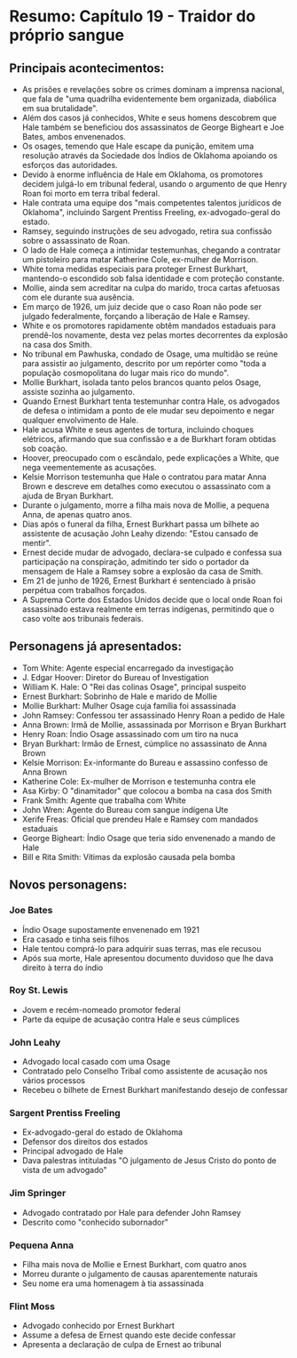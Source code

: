 # Resumo: Capítulo 19 - Traidor do próprio sangue

## Principais acontecimentos:
- As prisões e revelações sobre os crimes dominam a imprensa nacional, que fala de "uma quadrilha evidentemente bem organizada, diabólica em sua brutalidade".
- Além dos casos já conhecidos, White e seus homens descobrem que Hale também se beneficiou dos assassinatos de George Bigheart e Joe Bates, ambos envenenados.
- Os osages, temendo que Hale escape da punição, emitem uma resolução através da Sociedade dos Índios de Oklahoma apoiando os esforços das autoridades.
- Devido à enorme influência de Hale em Oklahoma, os promotores decidem julgá-lo em tribunal federal, usando o argumento de que Henry Roan foi morto em terra tribal federal.
- Hale contrata uma equipe dos "mais competentes talentos jurídicos de Oklahoma", incluindo Sargent Prentiss Freeling, ex-advogado-geral do estado.
- Ramsey, seguindo instruções de seu advogado, retira sua confissão sobre o assassinato de Roan.
- O lado de Hale começa a intimidar testemunhas, chegando a contratar um pistoleiro para matar Katherine Cole, ex-mulher de Morrison.
- White toma medidas especiais para proteger Ernest Burkhart, mantendo-o escondido sob falsa identidade e com proteção constante.
- Mollie, ainda sem acreditar na culpa do marido, troca cartas afetuosas com ele durante sua ausência.
- Em março de 1926, um juiz decide que o caso Roan não pode ser julgado federalmente, forçando a liberação de Hale e Ramsey.
- White e os promotores rapidamente obtêm mandados estaduais para prendê-los novamente, desta vez pelas mortes decorrentes da explosão na casa dos Smith.
- No tribunal em Pawhuska, condado de Osage, uma multidão se reúne para assistir ao julgamento, descrito por um repórter como "toda a população cosmopolitana do lugar mais rico do mundo".
- Mollie Burkhart, isolada tanto pelos brancos quanto pelos Osage, assiste sozinha ao julgamento.
- Quando Ernest Burkhart tenta testemunhar contra Hale, os advogados de defesa o intimidam a ponto de ele mudar seu depoimento e negar qualquer envolvimento de Hale.
- Hale acusa White e seus agentes de tortura, incluindo choques elétricos, afirmando que sua confissão e a de Burkhart foram obtidas sob coação.
- Hoover, preocupado com o escândalo, pede explicações a White, que nega veementemente as acusações.
- Kelsie Morrison testemunha que Hale o contratou para matar Anna Brown e descreve em detalhes como executou o assassinato com a ajuda de Bryan Burkhart.
- Durante o julgamento, morre a filha mais nova de Mollie, a pequena Anna, de apenas quatro anos.
- Dias após o funeral da filha, Ernest Burkhart passa um bilhete ao assistente de acusação John Leahy dizendo: "Estou cansado de mentir".
- Ernest decide mudar de advogado, declara-se culpado e confessa sua participação na conspiração, admitindo ter sido o portador da mensagem de Hale a Ramsey sobre a explosão da casa de Smith.
- Em 21 de junho de 1926, Ernest Burkhart é sentenciado à prisão perpétua com trabalhos forçados.
- A Suprema Corte dos Estados Unidos decide que o local onde Roan foi assassinado estava realmente em terras indígenas, permitindo que o caso volte aos tribunais federais.

## Personagens já apresentados:
- Tom White: Agente especial encarregado da investigação
- J. Edgar Hoover: Diretor do Bureau of Investigation
- William K. Hale: O "Rei das colinas Osage", principal suspeito
- Ernest Burkhart: Sobrinho de Hale e marido de Mollie
- Mollie Burkhart: Mulher Osage cuja família foi assassinada
- John Ramsey: Confessou ter assassinado Henry Roan a pedido de Hale
- Anna Brown: Irmã de Mollie, assassinada por Morrison e Bryan Burkhart
- Henry Roan: Índio Osage assassinado com um tiro na nuca
- Bryan Burkhart: Irmão de Ernest, cúmplice no assassinato de Anna Brown
- Kelsie Morrison: Ex-informante do Bureau e assassino confesso de Anna Brown
- Katherine Cole: Ex-mulher de Morrison e testemunha contra ele
- Asa Kirby: O "dinamitador" que colocou a bomba na casa dos Smith
- Frank Smith: Agente que trabalha com White
- John Wren: Agente do Bureau com sangue indígena Ute
- Xerife Freas: Oficial que prendeu Hale e Ramsey com mandados estaduais
- George Bigheart: Índio Osage que teria sido envenenado a mando de Hale
- Bill e Rita Smith: Vítimas da explosão causada pela bomba

## Novos personagens:

### Joe Bates
- Índio Osage supostamente envenenado em 1921
- Era casado e tinha seis filhos
- Hale tentou comprá-lo para adquirir suas terras, mas ele recusou
- Após sua morte, Hale apresentou documento duvidoso que lhe dava direito à terra do índio

### Roy St. Lewis
- Jovem e recém-nomeado promotor federal
- Parte da equipe de acusação contra Hale e seus cúmplices

### John Leahy
- Advogado local casado com uma Osage
- Contratado pelo Conselho Tribal como assistente de acusação nos vários processos
- Recebeu o bilhete de Ernest Burkhart manifestando desejo de confessar

### Sargent Prentiss Freeling
- Ex-advogado-geral do estado de Oklahoma
- Defensor dos direitos dos estados
- Principal advogado de Hale
- Dava palestras intituladas "O julgamento de Jesus Cristo do ponto de vista de um advogado"

### Jim Springer
- Advogado contratado por Hale para defender John Ramsey
- Descrito como "conhecido subornador"

### Pequena Anna
- Filha mais nova de Mollie e Ernest Burkhart, com quatro anos
- Morreu durante o julgamento de causas aparentemente naturais
- Seu nome era uma homenagem à tia assassinada

### Flint Moss
- Advogado conhecido por Ernest Burkhart
- Assume a defesa de Ernest quando este decide confessar
- Apresenta a declaração de culpa de Ernest ao tribunal 